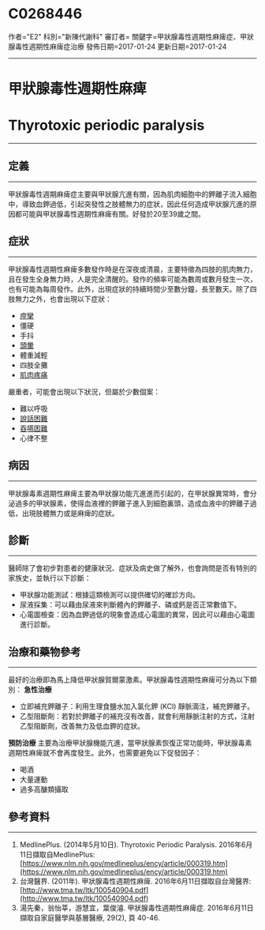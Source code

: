 # C0268446
作者="E2"
科別="新陳代謝科"
審訂者=
關鍵字=甲狀腺毒性週期性麻痺症、甲狀腺毒性週期性麻痺症治療
發佈日期=2017-01-24
更新日期=2017-01-24

----------
# 甲狀腺毒性週期性麻痺 
# Thyrotoxic periodic paralysis
----------
## 定義
----------

甲狀腺毒性週期麻痺症主要與甲狀腺亢進有關，因為肌肉細胞中的鉀離子流入細胞中，導致血鉀過低，引起突發性之肢體無力的症狀，因此任何造成甲狀腺亢進的原因都可能與甲狀腺毒性週期性麻痺有關。好發於20至39歲之間。 

## 症狀
----------

甲狀腺毒性週期性麻痺多數發作時是在深夜或清晨，主要特徵為四肢的肌肉無力，且在發生全身無力時，人是完全清醒的。發作的頻率可能為數周或數月發生一次，也有可能為每周發作。此外，出現症狀的持續時間少至數分鐘，長至數天。除了四肢無力之外，也會出現以下症狀：

- [痙攣](C0037763-01)
- 僵硬
- 手抖
- [頭暈](C0012833)
- 體重減輕
- 四肢全攤
- [肌肉疼痛](C0231528)

嚴重者，可能會出現以下狀況，但屬於少數個案：

- 難以呼吸
- [說話困難](C1527347)
- [吞嚥困難](C0011168)
- 心律不整 
## 病因
----------

甲狀腺毒素週期性麻痺主要為甲狀腺功能亢進進而引起的，在甲狀腺異常時，會分泌過多的甲狀腺素，使得血液裡的鉀離子進入到細胞裏頭，造成血液中的鉀離子過低，出現肢體無力或是麻痺的症狀。

## 診斷
----------

醫師除了會初步對患者的健康狀況、症狀及病史做了解外，也會詢問是否有特別的家族史，並執行以下診斷：

- 甲狀腺功能測試：根據這類檢測可以提供確切的確診方向。
- 尿液採集：可以藉由尿液來判斷體內的鉀離子、磷或鈣是否正常數值下。
- 心電圖檢查：因為血鉀過低的現象會造成心電圖的異常，因此可以藉由心電圖進行診斷。
## 治療和藥物參考
----------

最好的治療即為馬上降低甲狀腺賀爾蒙激素。甲狀腺毒性週期性麻痺可分為以下類別：
**急性治療**

- 立即補充鉀離子：利用生理食鹽水加入氯化鉀 (KCl) 靜脈滴注，補充鉀離子。
- 乙型阻斷劑：若對於鉀離子的補充沒有改善，就會利用靜脈注射的方式，注射乙型阻斷劑，改善無力及低血鉀的症狀。

**預防治療**
主要為治療甲狀腺機能亢進，當甲狀腺素恢復正常功能時，甲狀腺毒素週期性麻痺就不會再度發生。此外，也需要避免以下促發因子：

- 喝酒
- 大量運動
- 過多高醣類攝取 
## 參考資料
----------
1. MedlinePlus. (2014年5月10日). Thyrotoxic Periodic Paralysis. 2016年6月11日擷取自MedlinePlus:
  [https://www.nlm.nih.gov/medlineplus/ency/article/000319.htm](https://www.nlm.nih.gov/medlineplus/ency/article/000319.htm)
2. 台灣醫界. (2011年). 甲狀腺毒性週期性麻痺. 2016年6月11日擷取自台灣醫界:
  [http://www.tma.tw/ltk/100540904.pdf](http://www.tma.tw/ltk/100540904.pdf)
3. 湯先秦，翁怡莘，游慧宜，葉俊濬. 甲狀腺毒性週期性麻痺症. 2016年6月11日擷取自家庭醫學與基層醫療, 29(2), 頁 40-46.

